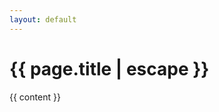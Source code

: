 ```yaml
---
layout: default
---
```


  <div class="primary-heading border-b border-primary-500 pt-32 md:pt-24 md:pb-0 mb-16 fade-in-element">
    <div class="content-container pt-6 pb-12">
      <h1>
        {{ page.title | escape }}
      </h1>
    </div>
  </div>
  <div class="{{ page.markdown }} max-w-none content-container pt-6 pb-12">
    {{ content }}
  </div>
